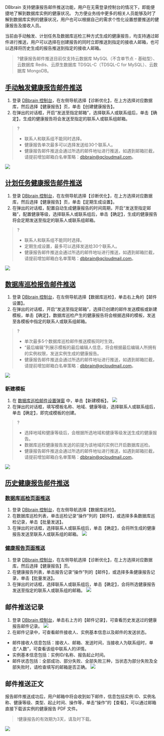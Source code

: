 DBbrain 支持健康报告邮件推送功能，用户在无需登录控制台的情况下，即能便捷地了解到数据库实例的健康状况。
为方便业务线中更多的相关人员能够及时了解到数据库实例的健康状况，用户也可以根据自己的需求个性化设置想要推送的健康报告及接收人员。

当前由手动触发、计划任务及数据库巡检三种方式生成的健康报告，均支持通过邮件进行推送，用户可以选择在创建报告的同时立即推送到指定的接收人邮箱，也可以选择将历史生成的报告推送到指定的接收人邮箱。

>?健康报告邮件推送目前仅支持云数据库 MySQL（不含单节点 - 基础型）、云数据库 Redis、云原生数据库 TDSQL-C（TDSQL-C for MySQL）、云数据库 MongoDB。

## [手动触发健康报告邮件推送](id:sdcfjkbgyjts)
1. 登录 [DBbrain 控制台](https://console.cloud.tencent.com/dbbrain/analysis)，在左侧导航选择【诊断优化】，在上方选择对应数据库，然后选择【健康报告】页，单击【创建健康报告】。
2. 在弹出的对话框，开启“发送至指定邮箱”，选择联系人或联系组后，单击【确定】，生成的健康报告将会发送至指定的联系人或联系组邮箱。
>?
>
>- 联系人和联系组不能同时选择。
>- 健康报告单次最多可以选择发送给30个联系人。
>- 健康报告邮件推送会通过所选的邮件地址进行推送，如遇到邮箱拦截，请提前增加邮箱白名单策略：dbbrain@qcloudmail.com。
>
![](https://main.qcloudimg.com/raw/b37660fc512d364960b1562c7c9e2e40.png)

## [计划任务健康报告邮件推送](id:jhrwjkbgyjts)
1. 登录 [DBbrain 控制台](https://console.cloud.tencent.com/dbbrain/analysis)，在左侧导航选择【诊断优化】，在上方选择对应数据库，然后选择【健康报告】页，单击【定期生成设置】。
2. 在弹出的对话框，配置自动生成健康报告的时间周期，开启“发送至指定邮箱”，配置健康等级，选择联系人或联系组后，单击【确定】，生成的健康报告将会定期发送至指定的联系人或联系组邮箱。
>?
>- 联系人和联系组不能同时选择。
>- 定期生成设置，最多可以选择发送给30个联系人。
>- 健康报告邮件推送会通过所选的邮件地址进行推送，如遇到邮箱拦截，请提前增加邮箱白名单策略：dbbrain@qcloudmail.com。
> 
![](https://main.qcloudimg.com/raw/56bdd933369e136bd1ebff2848089e76.png)

## [数据库巡检报告邮件推送](id:sjkxjjkbgyjts)
1. 登录 [DBbrain 控制台](https://console.cloud.tencent.com/dbbrain/patrol)，在左侧导航选择【数据库巡检】，单击右上角的【邮件设置】。
2. 在弹出的对话框，开启“发送至指定邮箱”，选择已创建的邮件发送模板或新建模板，单击【确定】，数据库巡检产生的健康报告将会根据选择的模板，发送至各模板中指定的联系人或联系组邮箱。
>?
>- 单次最多5个数据库巡检邮件推送模板同时生效。
>- “最后编辑”列展示模板的最后编辑人信息，将会根据最后编辑人所拥有的实例权限，发送实例生成的健康报告。
>- 健康报告邮件推送会通过所选的邮件地址进行推送，如遇到邮箱拦截，请提前增加邮箱白名单策略：dbbrain@qcloudmail.com。
>
![](https://main.qcloudimg.com/raw/371157844bc7cc2d2fe43897f3fe9c75.png)

### 新建模板
1. 在 [数据库巡检邮件设置弹窗](#sjkxjjkbgyjts) 中，单击【新建模板】。
![](https://main.qcloudimg.com/raw/93d07b5e14b3913678d681d3fa9655e3.png)
2. 在弹出的对话框，填写模板名称、地域、健康等级，选择联系人或联系组后，单击【确定】，即完成模板的创建。
>?
>- 选择地域和健康等级后，会根据所选地域和健康等级发送生成的健康报告。
>- 数据库巡检健康报告发送的前提为该地域的实例已开启数据库巡检。
>- 健康报告邮件推送会通过所选的邮件地址进行推送，如遇到邮箱拦截，请提前增加邮箱白名单策略：dbbrain@qcloudmail.com。
>
![](https://main.qcloudimg.com/raw/95c9877ce54b9f188358258ab1cda81b.png)

## [历史健康报告邮件推送](id:lsjkbgyjts)
### [数据库巡检页面推送](id:sjkxjymts)
1. 登录 [DBbrain 控制台](https://console.cloud.tencent.com/dbbrain/patrol)，在左侧导航选择【数据库巡检】。
2. 在数据库巡检列表，单击巡检记录“操作”列的【邮件】，或选择多条数据库巡检记录，单击【批量发送】。
3. 在弹出的对话框，选择联系人或联系组后，单击【确定】，会将所生成的健康报告发送至联系人或联系组的邮箱。
![](https://main.qcloudimg.com/raw/5bba5e80fc67f47dfbbd9ada0dcdd94e.png)

### [健康报告页面推送](id:jkbgymts)
1. 登录 [DBbrain 控制台](https://console.cloud.tencent.com/dbbrain/performance/health)，在左侧导航选择【诊断优化】，在上方选择对应数据库，然后选择【健康报告】页。
2. 在健康报告列表，单击报告记录“操作”列的【邮件】，或选择多条健康报告记录，单击【批量发送】。
3. 在弹出的对话框，选择联系人或联系组后，单击【确定】，会将所选健康报告发送至指定的联系人或联系组的邮箱。
![](https://main.qcloudimg.com/raw/d103097ceac62710cef5aea327048bb1.png)

## 邮件推送记录
1. 登录 [DBbrain 控制台](https://console.cloud.tencent.com/dbbrain/analysis)，单击右上方的【邮件记录】，可查看历史发送过的健康报告邮件记录。
![](https://main.qcloudimg.com/raw/02c484ece54dea336625b42c9112c271.png)
2. 在邮件记录中，可查看邮件接收人、实例基本信息以及邮件的发送状态。
 - 邮件接收人信息包括：接收人、邮箱、发送时间，当接收人为联系组时，单击“人数”，可查看该组中联系人的详情。
 - 实例基本信息包括：实例ID/名称、报告起止时间。
 - 邮件状态包括：全部成功、部分失败、全部失败三种，当状态为部分失败及全部失败时，请检查填写的邮箱是否正确。
![](https://main.qcloudimg.com/raw/4d54eadb6eddb6bea3abaebdda8510d0.png)

## 邮件推送正文
报告邮件推送成功后，用户邮箱中将会收到如下邮件，信息包括实例 ID、实例名称、健康等级、类型、起止时间、操作等，单击“操作”的【查看】，可以通过邮箱直接下载该实例的健康报告 PDF 文件。
>!健康报告的有效期为3天，请及时下载。
>
![](https://main.qcloudimg.com/raw/efed614e697f0de638a287242cce2a95.png)

